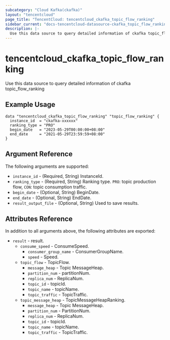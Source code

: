 ```yaml
---
subcategory: "Cloud Kafka(ckafka)"
layout: "tencentcloud"
page_title: "TencentCloud: tencentcloud_ckafka_topic_flow_ranking"
sidebar_current: "docs-tencentcloud-datasource-ckafka_topic_flow_ranking"
description: |-
  Use this data source to query detailed information of ckafka topic_flow_ranking
---
```


# tencentcloud_ckafka_topic_flow_ranking

Use this data source to query detailed information of ckafka topic_flow_ranking

## Example Usage

```hcl
data "tencentcloud_ckafka_topic_flow_ranking" "topic_flow_ranking" {
  instance_id  = "ckafka-xxxxxx"
  ranking_type = "PRO"
  begin_date   = "2023-05-29T00:00:00+08:00"
  end_date     = "2021-05-29T23:59:59+08:00"
}
```

## Argument Reference

The following arguments are supported:

* `instance_id` - (Required, String) InstanceId.
* `ranking_type` - (Required, String) Ranking type. `PRO`: topic production flow, `CON`: topic consumption traffic.
* `begin_date` - (Optional, String) BeginDate.
* `end_date` - (Optional, String) EndDate.
* `result_output_file` - (Optional, String) Used to save results.

## Attributes Reference

In addition to all arguments above, the following attributes are exported:

* `result` - result.
  * `consume_speed` - ConsumeSpeed.
    * `consumer_group_name` - ConsumerGroupName.
    * `speed` - Speed.
  * `topic_flow` - TopicFlow.
    * `message_heap` - Topic MessageHeap.
    * `partition_num` - partitionNum.
    * `replica_num` - ReplicaNum.
    * `topic_id` - topicId.
    * `topic_name` - topicName.
    * `topic_traffic` - TopicTraffic.
  * `topic_message_heap` - TopicMessageHeapRanking.
    * `message_heap` - Topic MessageHeap.
    * `partition_num` - PartitionNum.
    * `replica_num` - ReplicaNum.
    * `topic_id` - topicId.
    * `topic_name` - topicName.
    * `topic_traffic` - TopicTraffic.



